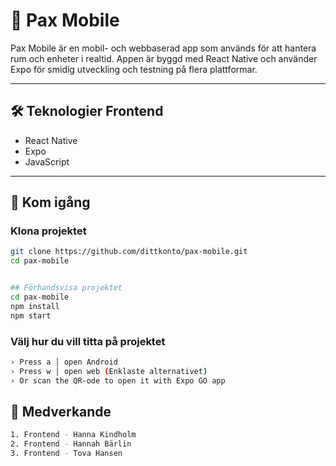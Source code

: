 # 📱 Pax Mobile

Pax Mobile är en mobil- och webbaserad app som används för att hantera rum och enheter i realtid. Appen är byggd med React Native och använder Expo för smidig utveckling och testning på flera plattformar.

---

## 🛠 Teknologier Frontend

- React Native
- Expo
- JavaScript

---

## 🚀 Kom igång

### Klona projektet

```bash
git clone https://github.com/dittkonto/pax-mobile.git
cd pax-mobile


## Förhandsvisa projektet
cd pax-mobile
npm install
npm start
```

### Välj hur du vill titta på projektet

```bash
› Press a │ open Android
› Press w │ open web (Enklaste alternativet)
› Or scan the QR-ode to open it with Expo GO app
```

## 👥 Medverkande

```bash
1. Frontend - Hanna Kindholm
2. Frontend - Hannah Bärlin
3. Frontend - Tova Hansen
```
